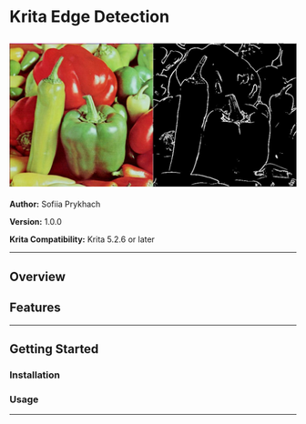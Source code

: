# Krita Edge Detection

![Title Screenshot](Other/peppers_result.jpg)
---
**Author:** Sofiia Prykhach

 **Version:** 1.0.0 
 
 **Krita Compatibility:** Krita 5.2.6 or later
 
---
## **Overview**

## **Features**

---

## **Getting Started**

### **Installation**


### **Usage**

___
